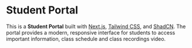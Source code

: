 # Student Portal

This is a **Student Portal** built with [Next.js](https://nextjs.org/), [Tailwind CSS](https://tailwindcss.com/), and [ShadCN](https://shadcn.dev/). The portal provides a modern, responsive interface for students to access important information, class schedule and class recordings video.




